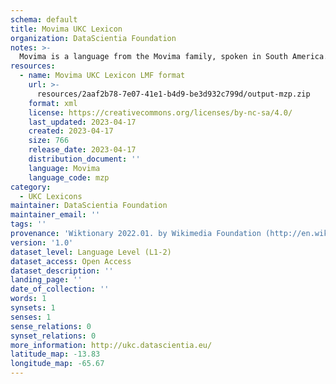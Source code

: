 ```yaml
---
schema: default
title: Movima UKC Lexicon
organization: DataScientia Foundation
notes: >-
  Movima is a language from the Movima family, spoken in South America. The UKC Lexicon of Movima is represented as a lexico-semantic network. It consists of words, word senses, synsets, as well as sense-level and synset-level relationships.
resources:
  - name: Movima UKC Lexicon LMF format
    url: >-
      resources/2aaf2b78-7e07-41e1-b4d9-be3d932c799d/output-mzp.zip
    format: xml
    license: https://creativecommons.org/licenses/by-nc-sa/4.0/
    last_updated: 2023-04-17
    created: 2023-04-17
    size: 766
    release_date: 2023-04-17
    distribution_document: ''
    language: Movima
    language_code: mzp
category:
  - UKC Lexicons
maintainer: DataScientia Foundation
maintainer_email: ''
tags: ''
provenance: 'Wiktionary 2022.01. by Wikimedia Foundation (http://en.wiktionary.org); Princeton WordNet 2.1 by Princeton University (https://wordnet.princeton.edu)'
version: '1.0'
dataset_level: Language Level (L1-2)
dataset_access: Open Access
dataset_description: ''
landing_page: ''
date_of_collection: ''
words: 1
synsets: 1
senses: 1
sense_relations: 0
synset_relations: 0
more_information: http://ukc.datascientia.eu/
latitude_map: -13.83
longitude_map: -65.67
---
```

